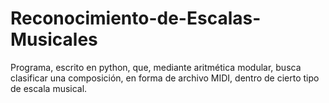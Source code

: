 # Reconocimiento-de-Escalas-Musicales
Programa, escrito en python, que, mediante aritmética modular, busca clasificar una composición, en forma de archivo MIDI, dentro de cierto tipo de escala musical.
